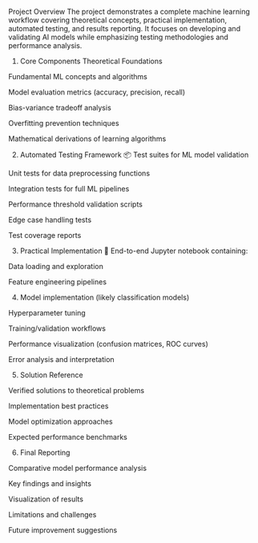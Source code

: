 Project Overview
The project demonstrates a complete machine learning workflow covering theoretical concepts, practical implementation, automated testing, and results reporting. It focuses on developing and validating AI models while emphasizing testing methodologies and performance analysis.

1) Core Components
Theoretical Foundations

Fundamental ML concepts and algorithms

Model evaluation metrics (accuracy, precision, recall)

Bias-variance tradeoff analysis

Overfitting prevention techniques

Mathematical derivations of learning algorithms


2) Automated Testing Framework
📦 Test suites for ML model validation

Unit tests for data preprocessing functions

Integration tests for full ML pipelines

Performance threshold validation scripts

Edge case handling tests

Test coverage reports


3) Practical Implementation
📓 End-to-end Jupyter notebook containing:

Data loading and exploration

Feature engineering pipelines


4) Model implementation (likely classification models)

Hyperparameter tuning

Training/validation workflows

Performance visualization (confusion matrices, ROC curves)

Error analysis and interpretation


5) Solution Reference

Verified solutions to theoretical problems

Implementation best practices

Model optimization approaches

Expected performance benchmarks


6) Final Reporting

Comparative model performance analysis

Key findings and insights

Visualization of results

Limitations and challenges

Future improvement suggestions

